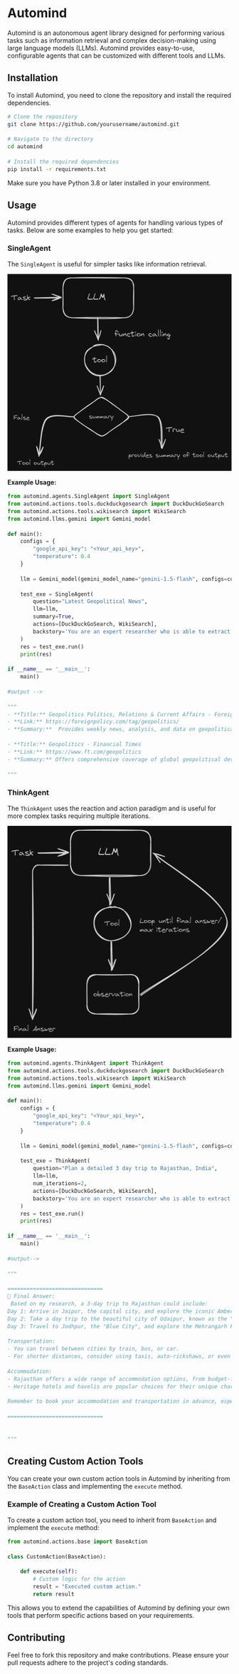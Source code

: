 # Automind

Automind is an autonomous agent library designed for performing various tasks such as information retrieval and complex decision-making using large language models (LLMs). Automind provides easy-to-use, configurable agents that can be customized with different tools and LLMs.

## Installation

To install Automind, you need to clone the repository and install the required dependencies.

```bash
# Clone the repository
git clone https://github.com/yourusername/automind.git

# Navigate to the directory
cd automind

# Install the required dependencies
pip install -r requirements.txt
```

Make sure you have Python 3.8 or later installed in your environment.

## Usage

Automind provides different types of agents for handling various types of tasks. Below are some examples to help you get started:

### SingleAgent

The `SingleAgent` is useful for simpler tasks like information retrieval.

![SingleAgent](https://github.com/BhavyaBhola/Automind/blob/main/img/single%20agent.png)

**Example Usage:**

```python
from automind.agents.SingleAgent import SingleAgent
from automind.actions.tools.duckduckgosearch import DuckDuckGoSearch
from automind.actions.tools.wikisearch import WikiSearch
from automind.llms.gemini import Gemini_model

def main():
    configs = {
        "google_api_key": "<Your_api_key>",
        "temperature": 0.4
    }

    llm = Gemini_model(gemini_model_name="gemini-1.5-flash", configs=configs)

    test_exe = SingleAgent(
        question="Latest Geopolitical News",
        llm=llm,
        summary=True,
        actions=[DuckDuckGoSearch, WikiSearch],
        backstory='You are an expert researcher who is able to extract the relevant information'
    )
    res = test_exe.run()
    print(res)

if __name__ == '__main__':
    main()

#output -->

"""
- **Title:** Geopolitics Politics, Relations & Current Affairs - Foreign Policy
- **Link:** https://foreignpolicy.com/tag/geopolitics/
- **Summary:**  Provides weekly news, analysis, and data on geopolitical developments, including a focus on the shift in power dynamics between Europe and Asia. 

- **Title:** Geopolitics - Financial Times
- **Link:** https://www.ft.com/geopolitics
- **Summary:** Offers comprehensive coverage of global geopolitical developments, including news, analysis, and opinion on politics and international relations.

"""

```

### ThinkAgent

The `ThinkAgent` uses the reaction and action paradigm and is useful for more complex tasks requiring multiple iterations.

![ThinkAgent](https://github.com/BhavyaBhola/Automind/blob/main/img/think%20agent.png)

**Example Usage:**

```python
from automind.agents.ThinkAgent import ThinkAgent
from automind.actions.tools.duckduckgosearch import DuckDuckGoSearch
from automind.actions.tools.wikisearch import WikiSearch
from automind.llms.gemini import Gemini_model

def main():
    configs = {
        "google_api_key": "<Your_api_key>",
        "temperature": 0.4
    }

    llm = Gemini_model(gemini_model_name="gemini-1.5-flash", configs=configs)

    test_exe = ThinkAgent(
        question="Plan a detailed 3 day trip to Rajasthan, India",
        llm=llm,
        num_iterations=2,
        actions=[DuckDuckGoSearch, WikiSearch],
        backstory='You are an expert researcher who is able to extract the relevant information'
    )
    res = test_exe.run()
    print(res)

if __name__ == '__main__':
    main()

#output-->

"""

==============================
🎯 Final Answer:
 Based on my research, a 3-day trip to Rajasthan could include:
Day 1: Arrive in Jaipur, the capital city, and explore the iconic Amber Fort, Hawa Mahal (Palace of Winds), and the City Palace. Stay overnight in a heritage hotel for a truly authentic experience.
Day 2: Take a day trip to the beautiful city of Udaipur, known as the "Venice of the East". Visit the City Palace, Lake Pichola, and Jag Mandir. Enjoy a boat ride on the lake and stay overnight in a lakeside resort.
Day 3: Travel to Jodhpur, the "Blue City", and explore the Mehrangarh Fort, Jaswant Thada, and the bustling markets. Stay overnight in a traditional haveli (mansion) for a unique cultural experience.

Transportation: 
- You can travel between cities by train, bus, or car. 
- For shorter distances, consider using taxis, auto-rickshaws, or even camels.

Accommodation:
- Rajasthan offers a wide range of accommodation options, from budget-friendly guesthouses and homestays to luxurious palaces and forts. 
- Heritage hotels and havelis are popular choices for their unique charm and historical significance.

Remember to book your accommodation and transportation in advance, especially during peak season. Enjoy your trip to Rajasthan! 

==============================


"""
```

## Creating Custom Action Tools

You can create your own custom action tools in Automind by inheriting from the `BaseAction` class and implementing the `execute` method.

### Example of Creating a Custom Action Tool

To create a custom action tool, you need to inherit from `BaseAction` and implement the `execute` method:

```python
from automind.actions.base import BaseAction

class CustomAction(BaseAction):

    def execute(self):
        # Custom logic for the action
        result = "Executed custom action."
        return result
```

This allows you to extend the capabilities of Automind by defining your own tools that perform specific actions based on your requirements.

## Contributing

Feel free to fork this repository and make contributions. Please ensure your pull requests adhere to the project's coding standards.